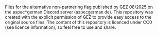 Files for the alternative non-partnering flag published by GEZ 08/2025 on the aspec*german Discord server (aspecgerman.de).
This repository was created with the explicit permission of GEZ to provide easy access to the original source files.
The content of this repository is licenced under CC0 (see licence information), so feel free to use and share.
